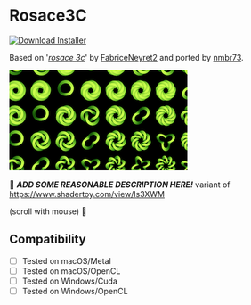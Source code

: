 # Rosace3C
[![Download Installer](https://img.shields.io/static/v1?label=Download&message=Rosace3C-Installer.lua&color=blue)](Rosace3C-Installer.lua "Installer")

Based on '_[rosace 3c](https://www.shadertoy.com/view/Ms3SzB)_' by [FabriceNeyret2](https://www.shadertoy.com/user/FabriceNeyret2) and ported by [nmbr73](../../Site/Profiles/nmbr73.md).

[![Thumbnail](Rosace3C_320x180.png)](https://www.shadertoy.com/view/Ms3SzB "View on Shadertoy.com")

:construction: ***ADD SOME REASONABLE DESCRIPTION HERE!*** variant of https://www.shadertoy.com/view/ls3XWM

(scroll with mouse) :construction:

## Compatibility
- [ ] Tested on macOS/Metal
- [ ] Tested on macOS/OpenCL
- [ ] Tested on Windows/Cuda
- [ ] Tested on Windows/OpenCL
